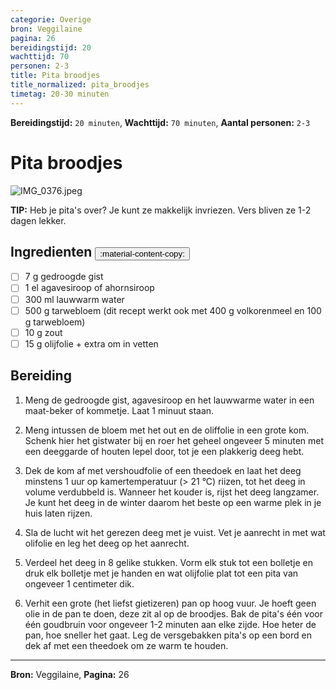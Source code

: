 ```yaml
---
categorie: Overige
bron: Veggilaine
pagina: 26
bereidingstijd: 20
wachttijd: 70
personen: 2-3
title: Pita broodjes
title_normalized: pita_broodjes
timetag: 20-30 minuten
---
```

**Bereidingstijd:** ```20 minuten```, **Wachttijd:** ```70 minuten```, **Aantal personen:** ```2-3```

# Pita broodjes

![IMG_0376.jpeg](../../_resources/IMG_0376.jpeg)


<b-notice>**TIP:** Heb je pita's over? Je kunt ze makkelijk invriezen. Vers bliven ze 1-2 dagen lekker.</b-notice>

## Ingredienten <button class ='custom-copy-button' data-clipboard-text='&#10- 7 g gedroogde gist&#10- 1 el agavesiroop of ahornsiroop&#10- 300 ml lauwwarm water&#10- 500 g tarwebloem (dit recept werkt ook met 400 g volkorenmeel en 100 g tarwebloem)&#10- 10 g zout&#10- 15 g olijfolie + extra om in vetten&#10&#10'> :material-content-copy: </button>

- [ ] 7 g gedroogde gist
- [ ] 1 el agavesiroop of ahornsiroop
- [ ] 300 ml lauwwarm water
- [ ] 500 g tarwebloem (dit recept werkt ook met 400 g volkorenmeel en 100 g tarwebloem)
- [ ] 10 g zout
- [ ] 15 g olijfolie + extra om in vetten

## Bereiding

1.  Meng de gedroogde gist, agavesiroop en het lauwwarme water in een maat-beker of kommetje. Laat 1 minuut staan.
    
2.  Meng intussen de bloem met het out en de oliffolie in een grote kom. Schenk hier het gistwater bij en roer het geheel ongeveer 5 minuten met een deeggarde of houten lepel door, tot je een plakkerig deeg hebt.
    
3.  Dek de kom af met vershoudfolie of een theedoek en laat het deeg minstens 1 uur op kamertemperatuur (> 21 °C) riizen, tot het deeg in volume verdubbeld is. Wanneer het kouder is, rijst het deeg langzamer. Je kunt het deeg in de winter daarom het beste op een warme plek in je huis laten rijzen.
    
4.  Sla de lucht wit het gerezen deeg met je vuist. Vet je aanrecht in met wat olifolie en leg het deeg op het aanrecht.
    
5.  Verdeel het deeg in 8 gelike stukken. Vorm elk stuk tot een bolletje en druk elk bolletje met je handen en wat olijfolie plat tot een pita van ongeveer 1 centimeter dik.
    
6.  Verhit een grote (het liefst gietizeren) pan op hoog vuur. Je hoeft geen olie in de pan te doen, deze zit al op de broodjes. Bak de pita's één voor één goudbruin voor ongeveer 1-2 minuten aan elke zijde. Hoe heter de pan, hoe sneller het gaat. Leg de versgebakken pita's op een bord en dek af met een theedoek om ze warm te houden.

***
**Bron:** Veggilaine, **Pagina:** 26